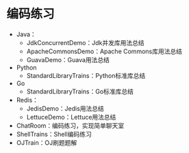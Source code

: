 # 编码练习

- Java：
  - JdkConcurrentDemo：Jdk并发库用法总结
  - ApacheCommonsDemo：Apache Commons库用法总结
  - GuavaDemo：Guava用法总结
- Python
  - StandardLibraryTrains：Python标准库总结
- Go
  - StandardLibraryTrains：Go标准库总结
- Redis：
  - JedisDemo：Jedis用法总结
  - LettuceDemo：Lettuce用法总结
- ChatRoom：编码练习，实现简单聊天室
- ShellTrains：Shell编码练习
- OJTrain：OJ刷题题解